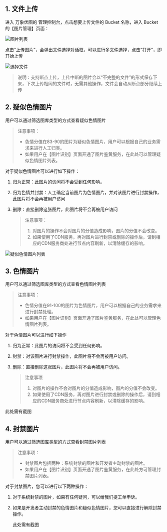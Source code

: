 ## 1. 文件上传

进入 万象优图的 管理控制台，点击想要上传文件的 Bucket 名称，进入 Bucket 的【图片管理】页面：

![图片列表](https://mc.qcloudimg.com/static/img/e963c386d7d406401ed86c19fbfc43b4/image.png)

点击“上传图片”，会弹出文件选择对话框，可以进行多文件选择，点击“打开”，即开始上传

![选择文件](https://mc.qcloudimg.com/static/img/3f7b7bc1e146860ae65ae8453256d184/image.jpg)

> 说明：支持断点上传，上传中断的图片会以“不完整的文件”的形式保存下来，下次上传相同的文件时，无需其他操作，文件会自动从断点部分继续上传

## 2. 疑似色情图片

用户可以通过筛选图库类型的方式查看疑似色情图片

> 注意事项：
>
> + 色情分值在83-90的图片为疑似色情图片，用户可以根据自己的业务需求来进行人工归类。
> + 如果用户在【图片识别】页面开通了图片鉴黄服务，在此处可以管理疑似色情图片列表。

对于疑似色情图片可以进行如下操作：

1. 归为正常：此图片的访问将不会受到任何影响。

2. 归为色情并封禁：人工确定当前图片为色情图片，并对该图片进行封禁操作，此图片将不会再被用户访问

3. 删除：直接删除这张图片，此图片将不会再被用户访问

   > 注意事项：
   >
   > 1. 对图片的操作不会对图片的分值造成影响，图片的分值不会改变。
   > 2. 如果使用了CDN服务，再对图片进行封禁或删除的操作后，请到相应的CDN服务商处进行节点内容刷新，以清除缓存的影响。



![疑似色情图片列表](https://mc.qcloudimg.com/static/img/813d82bae5455a883bc6c6ef85c31f9f/image.png)

## 3. 色情图片

用户可以通过筛选图库类型的方式查看色情图片列表

> 注意事项：
>
> + 色情分值在91-100的图片为色情图片，用户可以根据自己的业务需求来进行封禁处理。
> + 如果用户在【图片识别】页面开通了图片鉴黄服务，在此处可以管理色情图片列表。

对于色情图片可以进行如下操作

1. 归为正常：此图片的访问将不会受到任何影响。

2. 封禁：对该图片进行封禁操作，此图片将不会再被用户访问。

3. 删除：直接删除这张图片，此图片将不会再被用户访问。

   >  注意事项
   >
   > 1. 对图片的操作不会对图片的分值造成影响，图片的分值不会改变。
   > 2. 如果使用了CDN服务，再对图片进行封禁或删除的操作后，请到相应的CDN服务商处进行节点内容刷新，以清除缓存的影响。

此处需有截图

## 4. 封禁图片

用户可以通过筛选图库类型的方式查看封禁图片列表

> 注意事项：
>
> + 封禁图片包括两种：系统封禁的图片和开发者主动封禁的图片。
> + 如果用户在【图片识别】页面开通了图片鉴黄服务，在此处方可管理封禁图片列表。

对于封禁图片，您可以进行以下两种操作：

1. 对于系统封禁的图片，如果有任何疑问，可以给我们提工单申诉。

2. 如果是开发者主动封禁的色情图片和疑似色情图片，您可以直接进行解除封禁操作。

   此处需有截图